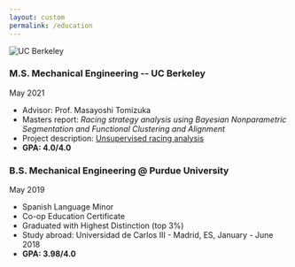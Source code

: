 ```yaml
---
layout: custom
permalink: /education
---
```

![UC Berkeley](https://en.wikipedia.org/wiki/University_of_California,_Berkeley#/media/File:Seal_of_University_of_California,_Berkeley.svg)
### M.S. Mechanical Engineering -- UC Berkeley
May 2021
- Advisor: Prof. Masayoshi Tomizuka
- Masters report: _Racing strategy analysis using Bayesian Nonparametric Segmentation and Functional Clustering and Alignment_
- Project description: [Unsupervised racing analysis](./projects/hdphmm.html)
- **GPA: 4.0/4.0**



### B.S. Mechanical Engineering @ Purdue University
May 2019
- Spanish Language Minor
- Co-op Education Certificate
- Graduated with Highest Distinction (top 3\%)
- Study abroad: Universidad de Carlos III - Madrid, ES, January - June 2018
- **GPA: 3.98/4.0**